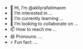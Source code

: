 - 👋 Hi, I’m @akliyrafatimaom
- 👀 I’m interested in ...
- 🌱 I’m currently learning ...
- 💞️ I’m looking to collaborate on ...
- 📫 How to reach me ...
- 😄 Pronouns: ...
- ⚡ Fun fact: ...

<!---
akliyrafatimaom/akliyrafatimaom is a ✨ special ✨ repository because its `README.md` (this file) appears on your GitHub profile.
You can click the Preview link to take a look at your changes.
--->
